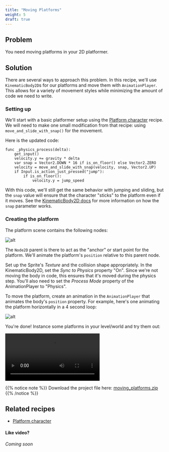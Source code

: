 ```yaml
---
title: "Moving Platforms"
weight: 5
draft: true
---
```


## Problem

You need moving platforms in your 2D platformer.

## Solution

There are several ways to approach this problem. In this recipe, we'll use `KinematicBody2D`s for our platforms and move them with `AnimationPlayer`. This allows for a variety of movement styles while minimizing the amount of code we need to write.

### Setting up

We'll start with a basic platformer setup using the [Platform character](http://kidscancode.org/godot_recipes/ai/platform_character) recipe. We will need to make one small modification from that recipe: using `move_and_slide_with_snap()` for the movement.

Here is the updated code:

```gdscript
func _physics_process(delta):
    get_input()
    velocity.y += gravity * delta
    var snap = Vector2.DOWN * 16 if is_on_floor() else Vector2.ZERO
    velocity = move_and_slide_with_snap(velocity, snap, Vector2.UP)
    if Input.is_action_just_pressed("jump"):
        if is_on_floor():
            velocity.y = jump_speed
```

With this code, we'll still get the same behavior with jumping and sliding, but the `snap` value will ensure that the character "sticks" to the platform even if it moves. See the [KinematicBody2D docs](https://docs.godotengine.org/en/3.1/classes/class_kinematicbody2d.html#class-kinematicbody2d-method-move-and-slide-with-snap) for more information on how the `snap` parameter works.

### Creating the platform

The platform scene contains the following nodes:

![alt](/godot_recipes/img/moving_plats_01.png)

The `Node2D` parent is there to act as the "anchor" or start point for the platform. We'll animate the platform's `position` relative to this parent node.

Set up the Sprite's *Texture* and the collision shape appropriately. In the KinematicBody2D, set the *Sync to Physics* property "On". Since we're not moving the body in code, this ensures that it's moved during the physics step. You'll also need to set the *Process Mode* property of the AnimationPlayer to "Physics".

To move the platform, create an animation in the `AnimationPlayer` that animates the body's `position` property. For example, here's one animating the platform horizontally in a 4 second loop:

![alt](/godot_recipes/img/moving_plats_02.gif)

You're done! Instance some platforms in your level/world and try them out:

<video controls src="/godot_recipes/img/moving_plats_03.webm"></video>

{{% notice note %}}
Download the project file here: [moving_platforms.zip](/godot_recipes/files/moving_platforms.zip)
{{% /notice %}}

## Related recipes

- [Platform character](http://kidscancode.org/godot_recipes/2d/platform_character)

#### Like video?

*Coming soon*
<!-- {{< youtube C-Sn55e5wnk >}} -->